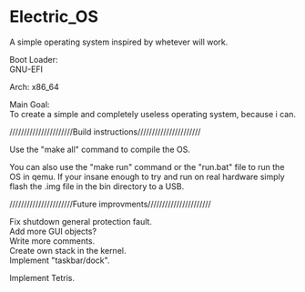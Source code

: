 # Electric_OS  
  
A simple operating system inspired by whetever will work.  

Boot Loader:  
GNU-EFI

Arch:
x86_64
  
Main Goal:  
To create a simple and completely useless operating system, because i can.  
  
//////////////////////Build instructions//////////////////////   

Use the "make all" command to compile the OS.  

You can also use the "make run" command or the "run.bat" file to run the OS in qemu.
If your insane enough to try and run on real hardware simply flash the .img file in the bin directory to a USB.

//////////////////////Future improvments//////////////////////   

Fix shutdown general protection fault.  
Add more GUI objects?  
Write more comments.  
Create own stack in the kernel.  
Implement "taskbar/dock".  
  
Implement Tetris.  
